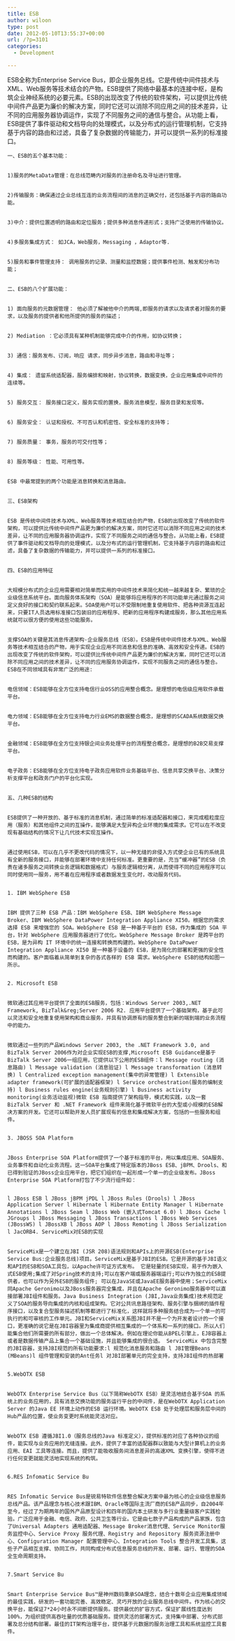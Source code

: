 ```yaml
---
title: ESB
author: wiloon
type: post
date: 2012-05-10T13:55:37+00:00
url: /?p=3101
categories:
  - Development

---
```

<p id="lemmaTitle-1224042">
  ESB全称为Enterprise Service Bus，即企业服务总线。它是传统中间件技术与XML、Web服务等技术结合的产物。ESB提供了网络中最基本的连接中枢，是构筑企业神经系统的必要元素。ESB的出现改变了传统的软件架构，可以提供比传统中间件产品更为廉价的解决方案，同时它还可以消除不同应用之间的技术差异，让不同的应用服务器协调运作，实现了不同服务之间的通信与整合。从功能上看，ESB提供了事件驱动和文档导向的处理模式，以及分布式的运行管理机制，它支持基于内容的路由和过滤，具备了复杂数据的传输能力，并可以提供一系列的标准接口。

<div id="lemmaContent-0">
  
    一、ESB的五个基本功能：
  
  
    1)服务的MetaData管理：在总线范畴内对服务的注册命名及寻址进行管理。
  
  
    2)传输服务：确保通过企业总线互连的业务流程间的消息的正确交付，还包括基于内容的路由功能。
  
  
    3)中介：提供位置透明的路由和定位服务；提供多种消息传递形式；支持广泛使用的传输协议。
  
  
    4)多服务集成方式： 如JCA，Web服务，Messaging ，Adaptor等.
  
  
    5)服务和事件管理支持： 调用服务的记录、测量和监控数据；提供事件检测、触发和分布功能；
  
  
    二、ESB的八个扩展功能：
  
  
    1) 面向服务的元数据管理： 他必须了解被他中介的两端,即服务的请求以及请求者对服务的要求，以及服务的提供者和他所提供的服务的描述；
  
  
    2) Mediation ：它必须具有某种机制能够完成中介的作用，如协议转换；
  
  
    3) 通信：服务发布、订阅，响应 请求，同步异步消息，路由和寻址等；
  
  
    4) 集成： 遗留系统适配器，服务编排和映射，协议转换，数据变换，企业应用集成中间件的连续等。
  
  
    5) 服务交互： 服务接口定义，服务实现的置换，服务消息模型，服务目录和发现等。
  
  
    6) 服务安全： 认证和授权、不可否认和机密性、安全标准的支持等；
  
  
    7) 服务质量： 事务，服务的可交付性等；
  
  
    8) 服务等级： 性能、可用性等。
  
  
    ESB 中最常提到的两个功能是消息转换和消息路由。
  
  
    三、ESB架构
  
  
    ESB 是传统中间件技术与XML、Web服务等技术相互结合的产物，ESB的出现改变了传统的软件架构，可以提供比传统中间件产品更为廉价的解决方案，同时它还可以消除不同应用之间的技术差异，让不同的应用服务器协调运作，实现了不同服务之间的通信与整合。从功能上看，ESB提供了事件驱动和文档导向的处理模式，以及分布式的运行管理机制，它支持基于内容的路由和过滤，具备了复杂数据的传输能力，并可以提供一系列的标准接口。
  
  
    四、ESB的应用特征
  
  
    大规模分布式的企业应用需要相对简单而实用的中间件技术来简化和统一越来越复杂、繁琐的企业级信息系统平台。面向服务体系架构（SOA）是能够将应用程序的不同功能单元通过服务之间定义良好的接口和契约联系起来。SOA使用户可以不受限制地重复使用软件、把各种资源互连起来，只要IT人员选用标准接口包装旧的应用程序、把新的应用程序构建成服务，那么其他应用系统就可以很方便的使用这些功能服务。
  
  
    支撑SOA的关键是其消息传递架构-企业服务总线（ESB）。ESB是传统中间件技术与XML、Web服务等技术相互结合的产物，用于实现企业应用不同消息和信息的准确、高效和安全传递。ESB的出现改变了传统的软件架构，可以提供比传统中间件产品更为廉价的解决方案，同时它还可以消除不同应用之间的技术差异，让不同的应用服务协调运作，实现不同服务之间的通信与整合。ESB在不同领域具有非常广泛的用途:
  
  
    电信领域：ESB能够在全方位支持电信行业OSS的应用整合概念。是理想的电信级应用软件承载平台。
  
  
    电力领域：ESB能够在全方位支持电力行业EMS的数据整合概念，是理想的SCADA系统数据交换平台。
  
  
    金融领域：ESB能够在全方位支持银企间业务处理平台的流程整合概念，是理想的B2B交易支撑平台。
  
  
    电子政务：ESB能够在全方位支持电子政务应用软件业务基础平台、信息共享交换平台、决策分析支撑平台和政务门户的平台化实现。
  
  
    五、几种ESB的结构
  
  
    ESB提供了一种开放的、基于标准的消息机制，通过简单的标准适配器和接口，来完成粗粒度应用（服务）和其他组件之间的互操作，能够满足大型异构企业环境的集成需求。它可以在不改变现有基础结构的情况下让几代技术实现互操作。
  
  
    通过使用ESB，可以在几乎不更改代码的情况下，以一种无缝的非侵入方式使企业已有的系统具有全新的服务接口，并能够在部署环境中支持任何标准。更重要的是，充当“缓冲器”的ESB（负责在诸多服务之间转换业务逻辑和数据格式）与服务逻辑相分离，从而使得不同的应用程序可以同时使用同一服务，用不着在应用程序或者数据发生变化时，改动服务代码。
  
  
    1. IBM WebSphere ESB
  
  
    IBM 提供了三种 ESB 产品：IBM WebSphere ESB、IBM WebSphere Message Broker、IBM WebSphere DataPower Integration Appliance XI50。根据您的需求选择 ESB 来增强您的 SOA。WebSphere ESB 是一种基于平台的 ESB，作为集成的 SOA 平台，针对 WebSphere 应用服务器进行了优化。WebSphere Message Broker 是跨平台的 ESB，是为异构 IT 环境中的统一连接和转换而构建的。WebSphere DataPower Integration Appliance XI50 是一种基于设备的 ESB，是为简化的部署和更强的安全性而构建的。客户面临着从简单到复杂的各式各样的 ESB 需求。WebSphere ESB的结构如图一所示。
  
  
    2. Microsoft ESB
  
  
    微软通过其应用平台提供了全面的ESB服务，包括：Windows Server 2003,.NET Framework, BizTalk&reg;Server 2006 R2. 应用平台提供了一个基础架构，基于此可以灵活和安全地重复使用架构和商业服务，并具有协调原有的服务整合到新的端到端的业务流程中的能力。
  
  
    微软通过一些列的产品Windows Server 2003, the .NET Framework 3.0, and BizTalk Server 2006作为对企业实现ESB的支撑,Microsoft ESB Guidance是基于BizTalk Server 2006一组应用，它提供以下公用的ESB组件：l Message routing (消息路由) l Message validation (消息验证) l Message transformation (消息转换) l Centralized exception management(集中的异常管理) l Extensible adapter framework(可扩展的适配器框架) l Service orchestration(服务的编制支持) l Business rules engine(业务规则引擎) l Business activity monitoring(业务活动监视)微软 ESB 指南提供了架构指导，模式和实践，以及一套BizTalk Server 和 .NET Framework 组件来简化基于微软平台的大型或小规模的ESB解决方案的开发。它还可以帮助开发人员扩展现有的信息和集成解决方案，包括的一些服务和组件。
  
  
    3. JBOSS SOA Platform
  
  
    JBoss Enterprise SOA Platform提供了一个基于标准的平台，用以集成应用、SOA服务、业务事件和自动化业务流程。这一SOA平台集成了特定版本的JBoss ESB、jBPM、Drools、和已得到验证的JBoss企业应用平台，把它们组织在一起形成一个单一的企业级发布。JBoss Enterprise SOA Platform打包了不少流行组件如：
  
  
    l JBoss ESB l JBoss jBPM jPDL l JBoss Rules (Drools) l JBoss Application Server l Hibernate l Hibernate Entity Manager l Hibernate Annotations l JBoss Seam l JBoss Web (嵌入式Tomcat 6.0) l JBoss Cache l JGroups l JBoss Messaging l JBoss Transactions l JBoss Web Services (JBossWS) l JBossXB l JBoss AOP l JBoss Remoting l JBoss Serialization l JacORB4. ServiceMix对ESB的实现
  
  
    ServiceMix是一个建立在JBI (JSR 208)语法规则和APIs上的开源ESB(Enterprise Service Bus:企业服务总线)项目。ServiceMix是基于JBI的ESB。它是开源的基于JBI语义和API的ESB和SOA工具包，以Apache许可证方式发布。 它是轻量的ESB实现，易于作为嵌入式ESB使用;集成了对Spring技术的支持;可以在客户端或服务器端运行;可以作为独立的ESB提供者，也可以作为另外ESB的服务组件; 可以在JavaSE或JavaEE服务器中使用；ServiceMix同Apache Geronimo以及JBoss服务器完全集成，并且在Apache Geronimo服务器中可以直接部署JBI组件和服务。Java Business Integration (JBI,Java业务集成)技术规范定义了SOA的服务导向集成的内核和组成架构。它对公共讯息路径架构、服务引擎与捆绑的插件程序接口，以及复合型服务描述机制等都进行了标准化，这样就将多种服务结合成为一个单一的可执行的和可审核的工作单元。JBI和ServiceMix关系图JBI并不是一个为开发者设计的一个接口，更准确的说它是在JBI容器里为集成商提供相互集成的一个体系和一系列的接口。所以人们能集合他们所需要的所有部分，做出一个总体解决。例如在理论你能从BPEL引擎上，EJB容器上或者是数据传输产品上集合一个基础设施，并且能够集成的很合适。 ServiceMix 中包含完整的JBI容器，支持JBI规范的所有功能要求:l 规范化消息服务和路由 l JBI管理Beans (MBeans)l 组件管理和安装的Ant任务l 对JBI部署单元的完全支持，支持JBI组件的热部署
  
  
    5.WebOTX ESB
  
  
    WebOTX Enterprise Service Bus（以下简称WebOTX ESB）是灵活地结合基于SOA 的系统上的业务应用的，具有消息交换功能的服务运行平台的中间件，是在WebOTX Application Server 的Java EE 环境上动作的ESB 运行环境。WebOTX ESB 处于处理层和服务层中间的Hub产品的位置，使业务变更时系统能灵活对应。
  
  
    WebOTX ESB 遵循JBI1.0（服务总线的Java 标准定义），提供标准的对应了各种协议的组件，能实现与业务应用的无缝连接。此外，提供了丰富的适配器群以致能与大型计算机上的业务应用、EAI 工具等连接。而且，提供了能吸收服务间消息差异的高速XML 变换引擎，使得不进行任何变更就能灵活地实现系统的构筑。
  
  
    6.RES Infomatic Service Bu
  
  
    RES Infomatic Service Bus是锐易特软件信息整合解决方案中最为核心的企业级信息服务总线产品。该产品理念与核心技术跟IBM、Oracle等国际主流厂商的ESB产品同步，自2004年至今，经过了为期两年的国外产品原型设计和四年的国内本土研发与多行业重量级客户实践检验。广泛应用于金融、电信、政府、公共卫生等行业。它是由七款子产品构成的产品家族，包含了Universal Adapters 通用适配器、Message Broker消息代理、Service Monitor服务监控中心、Service Proxy 服务代理、Registry and Repository 服务资源注册中心、Configuration Manager 配置管理中心、Integration Tools 整合开发工具集，这些子产品相互支撑、协同工作，共同构成分布式信息服务总线的开发、部署、运行、管理的SOA全生命周期支持。
  
  
    7.Smart Service Bu
  
  
    Smart Enterprise Service Bus™是神州数码秉承SOA理念，结合十数年企业应用集成领域的最佳实践，研发的一套功能完善、高效稳定、灵巧开放的企业服务总线中间件。作为核心的交换平台，能保证7*24小时永不间断提供服务。提供最优的扩容方式，保证扩展线性度达到100%，为组织提供高吞吐量的优质基础服务。提供灵活的部署方式，支持集中部署、分布式部署及总分结构部署。最佳的IT架构治理平台，提供基于元数据的服务治理工具和系统监控工具套件。
  
